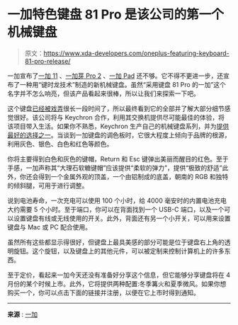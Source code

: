# 一加特色键盘 81 Pro 是该公司的第一个机械键盘

> 原文：<https://www.xda-developers.com/oneplus-featuring-keyboard-81-pro-release/>

一加宣布了[一加 11](https://www.xda-developers.com/oneplus-11-and-oneplus-buds-pro-2-na-debut/) 、[一加芽 Pro 2](https://www.xda-developers.com/oneplus-11-and-oneplus-buds-pro-2-na-debut/) 、[一加 Pad](https://www.xda-developers.com/oneplus-pad-release/) 还不够。它不得不更进一步，还宣布了一种用“键时龙技术”制造的新机械键盘。虽然“采用键盘 81 Pro 的一加”这个名字并不怎么响亮，但该产品看起来很棒，所以让我们来探索一下吧。

这个键盘[已经被戏弄](http://www.xda-developers.com/oneplus-keychron-mechanical-keyboard/)很长一段时间了，所以最终看到它的全部并了解大部分细节感觉很好。该公司将与 Keychron 合作，利用其交换机提供尽可能最佳的体验，将该项目带入生活。如果你不熟悉，Keychron 生产自己的机械键盘系列，并为[提供最好的选择之一](https://www.xda-developers.com/best-mechanical-keyboards/#best-mechanical-keyboard-keychron-q5)。当谈到一加键盘的调色板时，它很大程度上倾向于品牌的根源，利用灰色、银色、白色和红色等颜色。

你将主要得到白色和灰色的键帽，Return 和 Esc 键弹出美丽而醒目的红色。至于手感，一加声称其“大理石软糖键帽”应该提供“柔软的弹力”，提供“极致的舒适”此外，你还会得到一个金属外观的顶盖，一个由铝制成的底盖，朝南的 RGB 和独特的倾斜腿，可用于进行调整。

说到电池寿命，一次充电可以使用 100 个小时，给 4000 毫安时的内置电池充电大约需要 5 个小时。至于端口，你可以在背面找到一个 USB-C 端口，以及一个可以设置键盘有线或无线使用的开关。此外，背面还有另一个小开关，可以用来设置键盘与 Mac 或 PC 配合使用。

虽然所有这些都显示得很好，但键盘上最具美感的部分可能是位于键盘右上角的透明旋钮。这个旋钮，以及键盘上的其他元件，可以被定制来控制计算机上的许多东西。

至于定价，看起来一加今天还没有准备好分享这个信息，但它能够分享键盘将在 4 月份的某个时候上市。此外，它将提供两种配置:冬季篝火和夏季微风。如果你想购买一个，你可以点击下面的链接并注册，以便在它上市时得到通知。

* * *

**来源** : [一加](https://onepluscom.pxf.io/c/2233363/916678/12532?subId1=UUxdaUeUpU1002116&subId2=exda&u=https%3A%2F%2Fwww.oneplus.com%2Fus%2Fproduct%2Foneplus-featuring-keyboard-81-pro)